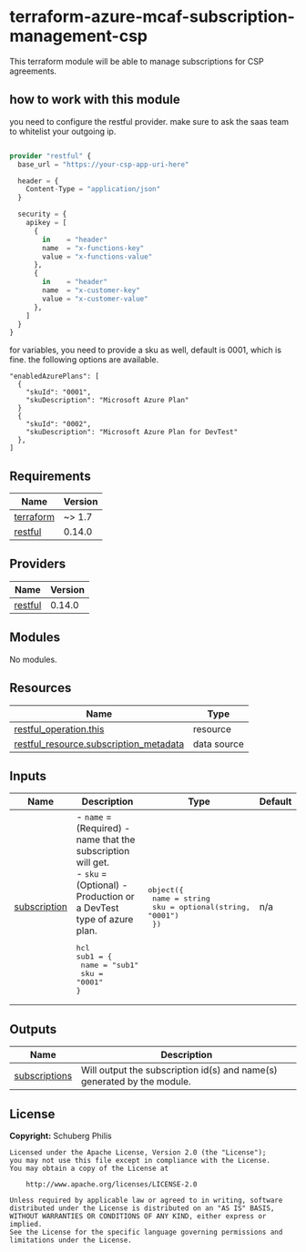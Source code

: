 # terraform-azure-mcaf-subscription-management-csp
This terraform module will be able to manage subscriptions for CSP agreements.

## how to work with this module

you need to configure the restful provider.
make sure to ask the saas team to whitelist your outgoing ip.

```terraform

provider "restful" {
  base_url = "https://your-csp-app-uri-here"

  header = {
    Content-Type = "application/json"
  }

  security = {
    apikey = [
      {
        in    = "header"
        name  = "x-functions-key"
        value = "x-functions-value"
      },
      {
        in    = "header"
        name  = "x-customer-key"
        value = "x-customer-value"
      },
    ]
  }
}

```

for variables, you need to provide a sku as well, default is 0001, which is fine.
the following options are available.

```
"enabledAzurePlans": [
  {
    "skuId": "0001",
    "skuDescription": "Microsoft Azure Plan"
  }
  {
    "skuId": "0002",
    "skuDescription": "Microsoft Azure Plan for DevTest"
  },
]
```


<!-- BEGIN_TF_DOCS -->
## Requirements

| Name                                                                      | Version |
| ------------------------------------------------------------------------- | ------- |
| <a name="requirement_terraform"></a> [terraform](#requirement\_terraform) | ~> 1.7  |
| <a name="requirement_restful"></a> [restful](#requirement\_restful)       | 0.14.0  |

## Providers

| Name                                                          | Version |
| ------------------------------------------------------------- | ------- |
| <a name="provider_restful"></a> [restful](#provider\_restful) | 0.14.0  |

## Modules

No modules.

## Resources

| Name                                                                                                                               | Type        |
| ---------------------------------------------------------------------------------------------------------------------------------- | ----------- |
| [restful_operation.this](https://registry.terraform.io/providers/magodo/restful/0.14.0/docs/resources/operation)                   | resource    |
| [restful_resource.subscription_metadata](https://registry.terraform.io/providers/magodo/restful/0.14.0/docs/data-sources/resource) | data source |

## Inputs

| Name                                                                   | Description                                                                                                                                                                                             | Type                                                                                    | Default | Required |
| ---------------------------------------------------------------------- | ------------------------------------------------------------------------------------------------------------------------------------------------------------------------------------------------------- | --------------------------------------------------------------------------------------- | ------- | :------: |
| <a name="input_subscription"></a> [subscription](#input\_subscription) | - `name` = (Required) - name that the subscription will get.<br>- `sku` = (Optional) - Production or a DevTest type of azure plan.<pre>hcl<br>sub1 = {<br>  name = "sub1"<br>  sku  = "0001"<br>}</pre> | <pre>object({<br>    name = string<br>    sku  = optional(string, "0001")<br>  })</pre> | n/a     |   yes    |

## Outputs

| Name                                                                        | Description                                                             |
| --------------------------------------------------------------------------- | ----------------------------------------------------------------------- |
| <a name="output_subscriptions"></a> [subscriptions](#output\_subscriptions) | Will output the subscription id(s) and name(s) generated by the module. |
<!-- END_TF_DOCS -->

## License

**Copyright:** Schuberg Philis

```text
Licensed under the Apache License, Version 2.0 (the "License");
you may not use this file except in compliance with the License.
You may obtain a copy of the License at

    http://www.apache.org/licenses/LICENSE-2.0

Unless required by applicable law or agreed to in writing, software
distributed under the License is distributed on an "AS IS" BASIS,
WITHOUT WARRANTIES OR CONDITIONS OF ANY KIND, either express or implied.
See the License for the specific language governing permissions and
limitations under the License.
```
